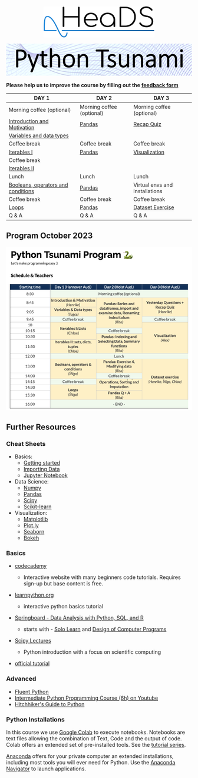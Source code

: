 <p align="center">
  <img src="figures/HeaDS_logo_large_withTitle.png" width="300">
</p>
<p align="center">
  <img src="figures/tsunami_logo.PNG" width="600">

__Please help us to improve the course by filling out the [feedback form](https://forms.office.com/e/m0ev3Sfx6h)__  
  
  
| DAY 1                                                | DAY 2                                                | DAY 3                                 |
|------------------------------------------------------|------------------------------------------------------|---------------------------------------|
| Morning coffee (optional)                             | Morning coffee (optional)                           | Morning coffee (optional)             |
| [Introduction and Motivation](Introduction_and_tools) | [Pandas](Pandas)                                    | [Recap Quiz](Recap)                   |
| [Variables and data types](Variables_data_types)     |                                                      |                                       |
| Coffee break                                         | Coffee break                                         | Coffee break                          |
| [Iterables I](Iterables)                             | [Pandas](Pandas)                                     | [Visualization](Visualizations)       |
| Coffee break                                         |                                                      |                                       |
| [Iterables II](Iterables)                            |                                                      |                                       |
| Lunch                                                | Lunch                                                | Lunch                                 |
| [Booleans, operators and conditions](Conditionals)   | [Pandas](Pandas)                                     | Virtual envs and installations        |
| Coffee break                                         | Coffee break                                         | Coffee break                          |
| [Loops](Loops)                                       | [Pandas](Pandas)                                     | [Dataset Exercise](Exercise)          |
| Q & A                                                | Q & A                                                | Q & A                                 |

## Program October 2023
![image](https://github.com/Center-for-Health-Data-Science/PythonTsunami/blob/oct_2022_3days/figures/program_march2023.png)


## Further Resources

### Cheat Sheets
- Basics:
  - [Getting started](cheat_sheets/cheat_sheet_day0.pdf)
  - [Importing Data](cheat_sheets/Importing_Data_Cheat_sheet.pdf)
  - [Jupyter Notebook](cheat_sheets/Jupyter_Notebook_Cheat_Sheet.pdf)
- Data Science:
  - [Numpy](cheat_sheets/Numpy_Python_Cheat_Sheet.pdf)
  - [Pandas](cheat_sheets/Pandas_Cheat_Sheet.pdf)
  - [Scipy](cheat_sheets/Scipy-LinearAlgebra_Cheat_Sheet.pdf)
  - [Scikit-learn](cheat_sheets/Scikit-learn_Cheat_Sheet.pdf)
- Visualization:
  - [Matplotlib](cheat_sheets/Python_Matplotlib_Cheat_Sheet.pdf)
  - [Plot.ly](cheat_sheets/Plotly_Cheat_Sheet.pdf)
  - [Seaborn](cheat_sheets/Seaborn_Cheat_Sheet.pdf)
  - [Bokeh](cheat_sheets/Bokeh_Cheat_Sheet.pdf)

### Basics
- [codecademy](https://codecademy.com)
  - Interactive website with many beginners code tutorials. Requires sign-up but base content is free. 

- [learnpython.org](https://www.learnpython.org/)
  - interactive python basics tutorial

- [Springboard - Data Analysis with Python, SQL, and R](https://www.springboard.com/learning-paths/data-analysis/learn/)
  - starts with - [Solo Learn](https://www.sololearn.com/Course/Python/) and [Design of Computer Programs](https://www.udacity.com/course/design-of-computer-programs--cs212)
- [Scipy Lectures](https://scipy-lectures.org/index.html)
    - Python introduction with a focus on scientific computing
- [official tutorial](https://docs.python.org/3/tutorial/)

### Advanced
- [Fluent Python](https://www.oreilly.com/library/view/fluent-python-2nd/9781492056348/)
- [Intermediate Python Programming Course (6h)  on Youtube](https://www.youtube.com/watch?v=HGOBQPFzWKo)
- [Hitchhiker's Guide to Python](https://docs.python-guide.org/)


### Python Installations

In this course we use [Google Colab](https://colab.research.google.com/) to execute notebooks. Notebooks are text files allowing
the combination of Text, Code and the output of code. Colab offers an extended set of
pre-installed tools. See the [tutorial series](https://www.youtube.com/playlist?list=PLQY2H8rRoyvyK5aEDAI3wUUqC_F0oEroL).

[Anaconda](https://www.anaconda.com/products/individual) offers for your private computer
an extended installations, including most tools you will ever need for Python.
Use the [Anaconda Navigator](https://docs.anaconda.com/anaconda/navigator/) to launch applications.
